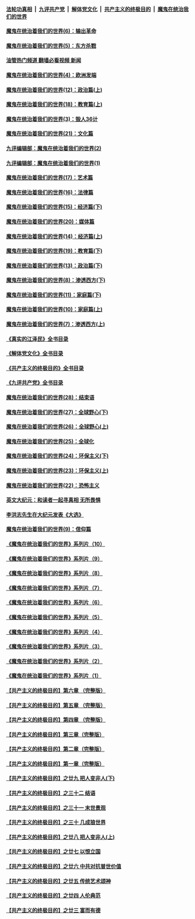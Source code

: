 ####  [法轮功真相](../../../../basic/blob/master/README.md?t=10091031) &nbsp;|&nbsp; [九评共产党](../../../../9ping.md/blob/master/README.md?t=10091031) &nbsp;|&nbsp; [解体党文化](../../../../jtdwh.md/blob/master/README.md?t=10091031)  &nbsp;|&nbsp; [共产主义的终极目的](../../../../gczydzjmd.md/blob/master/README.md?t=10091031) &nbsp;|&nbsp; [魔鬼在统治我们的世界](../../../../mgztzwmdsj.md/blob/master/README.md?t=10091031) 

#### [魔鬼在统治着我们的世界(6)：输出革命](../pages/nsc422/n10421536.md?t=10091031) 

#### [魔鬼在统治着我们的世界(5)：东方杀戮](../pages/nsc422/n10417707.md?t=10091031) 

#### [油管热门频道 翻墙必看视频 新闻](http://209.250.226.216:81/youtube.html?10091031)

#### [魔鬼在统治着我们的世界(4)：欧洲发端](../pages/nsc422/n10414890.md?t=10091031) 

#### [魔鬼在统治着我们的世界(12)：政治篇(上)](../pages/nsc422/n10444576.md?t=10091031) 

#### [魔鬼在统治着我们的世界(18)：教育篇(上)](../pages/nsc422/n10526970.md?t=10091031) 

#### [魔鬼在统治着我们的世界(3)：毁人36计](../pages/nsc422/n10411583.md?t=10091031) 

#### [魔鬼在统治着我们的世界(21)：文化篇](../pages/nsc422/n10597706.md?t=10091031) 

#### [九评编辑部：魔鬼在统治着我们的世界(2)](../pages/nsc422/n10410036.md?t=10091031) 

#### [九评编辑部：魔鬼在统治着我们的世界(1)](../pages/nsc422/n10406825.md?t=10091031) 

#### [魔鬼在统治着我们的世界(17)：艺术篇](../pages/nsc422/n10499093.md?t=10091031) 

#### [魔鬼在统治着我们的世界(16)：法律篇](../pages/nsc422/n10485969.md?t=10091031) 

#### [魔鬼在统治着我们的世界(15)：经济篇(下)](../pages/nsc422/n10469975.md?t=10091031) 

#### [魔鬼在统治着我们的世界(20)：媒体篇](../pages/nsc422/n10586579.md?t=10091031) 

#### [魔鬼在统治着我们的世界(14)：经济篇(上)](../pages/nsc422/n10457370.md?t=10091031) 

#### [魔鬼在统治着我们的世界(19)：教育篇(下)](../pages/nsc422/n10564808.md?t=10091031) 

#### [魔鬼在统治着我们的世界(13)：政治篇(下)](../pages/nsc422/n10448270.md?t=10091031) 

#### [魔鬼在统治着我们的世界(8)：渗透西方(下)](../pages/nsc422/n10429603.md?t=10091031) 

#### [魔鬼在统治着我们的世界(11)：家庭篇(下)](../pages/nsc422/n10440961.md?t=10091031) 

#### [魔鬼在统治着我们的世界(10)：家庭篇(上)](../pages/nsc422/n10435448.md?t=10091031) 

#### [魔鬼在统治着我们的世界(7)：渗透西方(上)](../pages/nsc422/n10426013.md?t=10091031) 

#### [《真实的江泽民》全书目录](../pages/nsc422/n13721399.md?t=10091031) 

#### [《解体党文化》全书目录](../pages/nsc422/n13721157.md?t=10091031) 

#### [《共产主义的终极目的》全书目录](../pages/nsc422/n13721048.md?t=10091031) 

#### [《九评共产党》全书目录](../pages/nsc422/n13708085.md?t=10091031) 

#### [魔鬼在统治着我们的世界(28)：结束语](../pages/nsc422/n10936246.md?t=10091031) 

#### [魔鬼在统治着我们的世界(27)：全球野心(下)](../pages/nsc422/n10928319.md?t=10091031) 

#### [魔鬼在统治着我们的世界(26)：全球野心(上)](../pages/nsc422/n10900318.md?t=10091031) 

#### [魔鬼在统治着我们的世界(25)：全球化](../pages/nsc422/n10788205.md?t=10091031) 

#### [魔鬼在统治着我们的世界(24)：环保主义(下)](../pages/nsc422/n10695307.md?t=10091031) 

#### [魔鬼在统治着我们的世界(23)：环保主义(上)](../pages/nsc422/n10688613.md?t=10091031) 

#### [魔鬼在统治着我们的世界(22)：恐怖主义](../pages/nsc422/n10614727.md?t=10091031) 

#### [英文大纪元：和读者一起寻真相 无所畏惧](../pages/nsc422/n12542027.md?t=10091031) 

#### [李洪志先生在大纪元发表《大选》](../pages/nsc422/n12534746.md?t=10091031) 

#### [魔鬼在统治着我们的世界(9)：信仰篇](../pages/nsc422/n10432159.md?t=10091031) 

#### [《魔鬼在统治着我们的世界》系列片（10）](../pages/nsc422/n12292670.md?t=10091031) 

#### [《魔鬼在统治着我们的世界》系列片（9）](../pages/nsc422/n12290859.md?t=10091031) 

#### [《魔鬼在统治着我们的世界》系列片（8）](../pages/nsc422/n12287445.md?t=10091031) 

#### [《魔鬼在统治着我们的世界》系列片（7）](../pages/nsc422/n12283425.md?t=10091031) 

#### [《魔鬼在统治着我们的世界》系列片（6）](../pages/nsc422/n12282314.md?t=10091031) 

#### [《魔鬼在统治着我们的世界》系列片（5）](../pages/nsc422/n12281419.md?t=10091031) 

#### [《魔鬼在统治着我们的世界》系列片（4）](../pages/nsc422/n12274024.md?t=10091031) 

#### [《魔鬼在统治着我们的世界》系列片（3）](../pages/nsc422/n12271322.md?t=10091031) 

#### [《魔鬼在统治着我们的世界》系列片（2）](../pages/nsc422/n12269049.md?t=10091031) 

#### [《魔鬼在统治着我们的世界》系列片（1）](../pages/nsc422/n12267575.md?t=10091031) 

#### [【共产主义的终极目的】第六章 （完整版）](../pages/nsc422/n11428913.md?t=10091031) 

#### [【共产主义的终极目的】第五章 （完整版）](../pages/nsc422/n11428912.md?t=10091031) 

#### [【共产主义的终极目的】第四章 （完整版）](../pages/nsc422/n11428907.md?t=10091031) 

#### [【共产主义的终极目的】第三章（完整版）](../pages/nsc422/n11428848.md?t=10091031) 

#### [【共产主义的终极目的】第二章（完整版）](../pages/nsc422/n11428831.md?t=10091031) 

#### [【共产主义的终极目的】第一章（完整版）](../pages/nsc422/n11417651.md?t=10091031) 

#### [【共产主义的终极目的】之廿九 把人变非人(下)](../pages/nsc422/n11344140.md?t=10091031) 

#### [【共产主义的终极目的】之三十二 结语](../pages/nsc422/n11360535.md?t=10091031) 

#### [【共产主义的终极目的】之三十一 末世景观](../pages/nsc422/n11351129.md?t=10091031) 

#### [【共产主义的终极目的】之三十 几成狼世界](../pages/nsc422/n11348280.md?t=10091031) 

#### [【共产主义的终极目的】之廿八 把人变非人(上)](../pages/nsc422/n11340492.md?t=10091031) 

#### [【共产主义的终极目的】之廿七 以恨立国](../pages/nsc422/n11336944.md?t=10091031) 

#### [【共产主义的终极目的】之廿六 中共对抗普世价值](../pages/nsc422/n11324785.md?t=10091031) 

#### [【共产主义的终极目的】之廿五 传统艺术颂神](../pages/nsc422/n11296396.md?t=10091031) 

#### [【共产主义的终极目的】之廿四 人伦典范](../pages/nsc422/n11296397.md?t=10091031) 

#### [【共产主义的终极目的】之廿三 富而有德](../pages/nsc422/n11283598.md?t=10091031) 

<img src='http://gfw-breaker.win/goodnews/indexes/nsc422.md' width='0px' height='0px'/>
